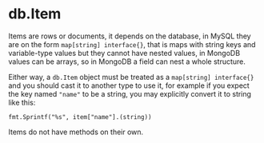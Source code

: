 # db.Item

Items are rows or documents, it depends on the database, in MySQL they are on the form ``map[string] interface{}``, that is
maps with string keys and variable-type values but they cannot have nested values, in MongoDB values can be arrays,
so in MongoDB a field can nest a whole structure.

Either way, a ``db.Item`` object must be treated as a ``map[string] interface{}`` and you should cast it to another type to use
it, for example if you expect the key named ``"name"`` to be a string, you may explicitly convert it to string like this:

    fmt.Sprintf("%s", item["name"].(string))

Items do not have methods on their own.
